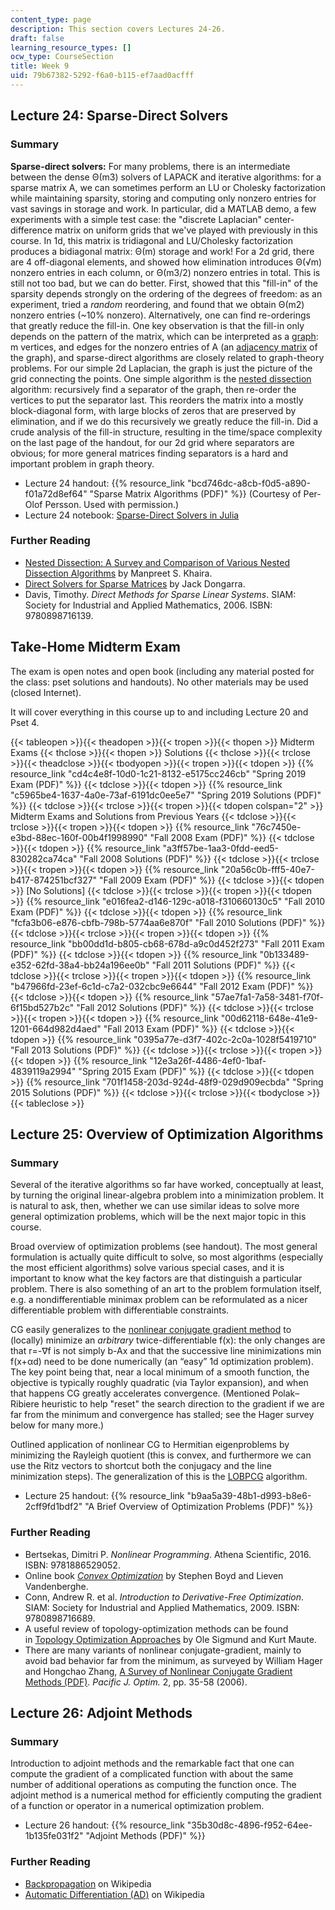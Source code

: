 ```yaml
---
content_type: page
description: This section covers Lectures 24-26.
draft: false
learning_resource_types: []
ocw_type: CourseSection
title: Week 9
uid: 79b67382-5292-f6a0-b115-ef7aad0acfff
---
```

## Lecture 24: Sparse-Direct Solvers

### Summary

**Sparse-direct solvers:** For many problems, there is an intermediate between the dense Θ(m3) solvers of LAPACK and iterative algorithms: for a sparse matrix A, we can sometimes perform an LU or Cholesky factorization while maintaining sparsity, storing and computing only nonzero entries for vast savings in storage and work. In particular, did a MATLAB demo, a few experiments with a simple test case: the "discrete Laplacian" center-difference matrix on uniform grids that we've played with previously in this course. In 1d, this matrix is tridiagonal and LU/Cholesky factorization produces a bidiagonal matrix: Θ(m) storage and work! For a 2d grid, there are 4 off-diagonal elements, and showed how elimination introduces Θ(√m) nonzero entries in each column, or Θ(m3/2) nonzero entries in total. This is still not too bad, but we can do better. First, showed that this "fill-in" of the sparsity depends strongly on the ordering of the degrees of freedom: as an experiment, tried a *random* reordering, and found that we obtain Θ(m2) nonzero entries (~10% nonzero). Alternatively, one can find re-orderings that greatly reduce the fill-in. One key observation is that the fill-in only depends on the pattern of the matrix, which can be interpreted as a [graph](http://en.wikipedia.org/wiki/Graph_%28mathematics%29): m vertices, and edges for the nonzero entries of A (an [adjacency matrix](http://en.wikipedia.org/wiki/Adjacency_matrix) of the graph), and sparse-direct algorithms are closely related to graph-theory problems. For our simple 2d Laplacian, the graph is just the picture of the grid connecting the points. One simple algorithm is the [nested dissection](https://en.wikipedia.org/wiki/Nested_dissection) algorithm: recursively find a separator of the graph, then re-order the vertices to put the separator last. This reorders the matrix into a mostly block-diagonal form, with large blocks of zeros that are preserved by elimination, and if we do this recursively we greatly reduce the fill-in. Did a crude analysis of the fill-in structure, resulting in the time/space complexity on the last page of the handout, for our 2d grid where separators are obvious; for more general matrices finding separators is a hard and important problem in graph theory.

- Lecture 24 handout: {{% resource_link "bcd746dc-a8cb-f0d5-a890-f01a72d8ef64" "Sparse Matrix Algorithms (PDF)" %}} (Courtesy of Per-Olof Persson. Used with permission.)
- Lecture 24 notebook: [Sparse-Direct Solvers in Julia](http://nbviewer.jupyter.org/github/mitmath/18335/blob/spring19/notes/Nested-Dissection.ipynb)

### Further Reading

- [Nested Dissection: A Survey and Comparison of Various Nested Dissection Algorithms](http://citeseerx.ist.psu.edu/viewdoc/summary?doi=10.1.1.58.9722) by Manpreet S. Khaira.
- [Direct Solvers for Sparse Matrices](http://www.cs.utk.edu/~dongarra/etemplates/node388.html) by Jack Dongarra.
- Davis, Timothy. *Direct Methods for Sparse Linear Systems*. SIAM: Society for Industrial and Applied Mathematics, 2006. ISBN: 9780898716139.

## Take-Home Midterm Exam

The exam is open notes and open book (including any material posted for the class: pset solutions and handouts). No other materials may be used (closed Internet).

It will cover everything in this course up to and including Lecture 20 and Pset 4.

{{< tableopen >}}{{< theadopen >}}{{< tropen >}}{{< thopen >}}
Midterm Exams
{{< thclose >}}{{< thopen >}}
Solutions
{{< thclose >}}{{< trclose >}}{{< theadclose >}}{{< tbodyopen >}}{{< tropen >}}{{< tdopen >}}
{{% resource_link "cd4c4e8f-10d0-1c21-8132-e5175cc246cb" "Spring 2019 Exam (PDF)" %}}
{{< tdclose >}}{{< tdopen >}}
{{% resource_link "c5965be4-1637-4a0e-73af-6191dc0ee5e7" "Spring 2019 Solutions (PDF)" %}}
{{< tdclose >}}{{< trclose >}}{{< tropen >}}{{< tdopen colspan="2" >}}
Midterm Exams and Solutions from Previous Years
{{< tdclose >}}{{< trclose >}}{{< tropen >}}{{< tdopen >}}
{{% resource_link "76c7450e-e3bd-88ec-160f-00b4f1998990" "Fall 2008 Exam (PDF)" %}}
{{< tdclose >}}{{< tdopen >}}
{{% resource_link "a3ff57be-1aa3-0fdd-eed5-830282ca74ca" "Fall 2008 Solutions (PDF)" %}}
{{< tdclose >}}{{< trclose >}}{{< tropen >}}{{< tdopen >}}
{{% resource_link "20a56c0b-fff5-40e7-b417-874251bcf327" "Fall 2009 Exam (PDF)" %}}
{{< tdclose >}}{{< tdopen >}}
\[No Solutions\]
{{< tdclose >}}{{< trclose >}}{{< tropen >}}{{< tdopen >}}
{{% resource_link "e016fea2-d146-129c-a018-f310660130c5" "Fall 2010 Exam (PDF)" %}}
{{< tdclose >}}{{< tdopen >}}
{{% resource_link "fcfa3b06-e876-cbfb-798b-5774aa6e870f" "Fall 2010 Solutions (PDF)" %}}
{{< tdclose >}}{{< trclose >}}{{< tropen >}}{{< tdopen >}}
{{% resource_link "bb00dd1d-b805-cb68-678d-a9c0d452f273" "Fall 2011 Exam (PDF)" %}}
{{< tdclose >}}{{< tdopen >}}
{{% resource_link "0b133489-e352-62fd-38a4-bb24a196ee0b" "Fall 2011 Solutions (PDF)" %}}
{{< tdclose >}}{{< trclose >}}{{< tropen >}}{{< tdopen >}}
{{% resource_link "b47966fd-23ef-6c1d-c7a2-032cbc9e6644" "Fall 2012 Exam (PDF)" %}}
{{< tdclose >}}{{< tdopen >}}
{{% resource_link "57ae7fa1-7a58-3481-f70f-6f15bd527b2c" "Fall 2012 Solutions (PDF)" %}}
{{< tdclose >}}{{< trclose >}}{{< tropen >}}{{< tdopen >}}
{{% resource_link "00d62118-648e-41e9-1201-664d982d4aed" "Fall 2013 Exam (PDF)" %}}
{{< tdclose >}}{{< tdopen >}}
{{% resource_link "0395a77e-d3f7-402c-2c0a-1028f5419710" "Fall 2013 Solutions (PDF)" %}}
{{< tdclose >}}{{< trclose >}}{{< tropen >}}{{< tdopen >}}
{{% resource_link "12e3a26f-4486-4ef0-1baf-4839119a2994" "Spring 2015 Exam (PDF)" %}}
{{< tdclose >}}{{< tdopen >}}
{{% resource_link "701f1458-203d-924d-48f9-029d909ecbda" "Spring 2015 Solutions (PDF)" %}}
{{< tdclose >}}{{< trclose >}}{{< tbodyclose >}}{{< tableclose >}}

## Lecture 25: Overview of Optimization Algorithms

### Summary

Several of the iterative algorithms so far have worked, conceptually at least, by turning the original linear-algebra problem into a minimization problem. It is natural to ask, then, whether we can use similar ideas to solve more general optimization problems, which will be the next major topic in this course.

Broad overview of optimization problems (see handout). The most general formulation is actually quite difficult to solve, so most algorithms (especially the most efficient algorithms) solve various special cases, and it is important to know what the key factors are that distinguish a particular problem. There is also something of an art to the problem formulation itself, e.g. a nondifferentiable minimax problem can be reformulated as a nicer differentiable problem with differentiable constraints.

CG easily generalizes to the [nonlinear conjugate gradient method](https://en.wikipedia.org/wiki/Nonlinear_conjugate_gradient_method) to (locally) minimize an *arbitrary* twice-differentiable f(x): the only changes are that r=-∇f is not simply b-Ax and that the successive line minimizations min f(x+αd) need to be done numerically (an “easy” 1d optimization problem). The key point being that, near a local minimum of a smooth function, the objective is typically roughly quadratic (via Taylor expansion), and when that happens CG greatly accelerates convergence. (Mentioned Polak–Ribiere heuristic to help "reset" the search direction to the gradient if we are far from the minimum and convergence has stalled; see the Hager survey below for many more.)

Outlined application of nonlinear CG to Hermitian eigenproblems by minimizing the Rayleigh quotient (this is convex, and furthermore we can use the Ritz vectors to shortcut both the conjugacy and the line minimization steps). The generalization of this is the [LOBPCG](http://en.wikipedia.org/wiki/LOBPCG) algorithm.

- Lecture 25 handout: {{% resource_link "b9aa5a39-48b1-d993-b8e6-2cff9fd1bdf2" "A Brief Overview of Optimization Problems (PDF)" %}}

### Further Reading

- Bertsekas, Dimitri P. *Nonlinear Programming*. Athena Scientific, 2016. ISBN: 9781886529052.
- Online book [*Convex Optimization*](http://web.stanford.edu/~boyd/cvxbook/) by Stephen Boyd and Lieven Vandenberghe.
- Conn, Andrew R. et al. *Introduction to Derivative-Free Optimization*. SIAM: Society for Industrial and Applied Mathematics, 2009. ISBN: 9780898716689.
- A useful review of topology-optimization methods can be found in [Topology Optimization Approaches](https://link.springer.com/article/10.1007/s00158-013-0978-6) by Ole Sigmund and Kurt Maute.
- There are many variants of nonlinear conjugate-gradient, mainly to avoid bad behavior far from the minimum, as surveyed by William Hager and Hongchao Zhang, [A Survey of Nonlinear Conjugate Gradient Methods (PDF)](http://people.cs.vt.edu/~asandu/Public/Qual2011/Optim/Hager_2006_CG-survey.pdf). *Pacific J. Optim.* 2, pp. 35-58 (2006).

## Lecture 26: Adjoint Methods

### Summary

Introduction to adjoint methods and the remarkable fact that one can compute the gradient of a complicated function with about the same number of additional operations as computing the function once. The adjoint method is a numerical method for efficiently computing the gradient of a function or operator in a numerical optimization problem. 

- Lecture 26 handout: {{% resource_link "35b30d8c-4896-f952-64ee-1b135fe031f2" "Adjoint Methods (PDF)" %}}

### Further Reading

- [Backpropagation](https://en.wikipedia.org/wiki/Backpropagation) on Wikipedia
- [Automatic Differentiation (AD)](https://en.wikipedia.org/wiki/Automatic_differentiation) on Wikipedia